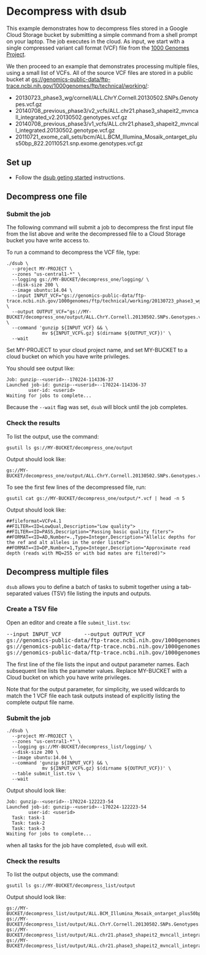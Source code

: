 # Decompress with dsub

This example demonstrates how to decompress files stored in a Google
Cloud Storage bucket by submitting a simple command from a shell prompt
on your laptop. The job executes in the cloud. As input, we start with a
single compressed variant call format (VCF) file from the
[1000 Genomes Project](http://www.internationalgenome.org/).

We then proceed to an example that demonstrates processing multiple files,
using a small list of VCFs.
All of the source VCF files are stored in a public bucket at
[gs://genomics-public-data/ftp-trace.ncbi.nih.gov/1000genomes/ftp/technical/working/](https://console.cloud.google.com/storage/browser/genomics-public-data/ftp-trace.ncbi.nih.gov/1000genomes/ftp/technical/working/):

*   20130723_phase3_wg/cornell/ALL.ChrY.Cornell.20130502.SNPs.Genotypes.vcf.gz
*   20140708_previous_phase3/v2_vcfs/ALL.chr21.phase3_shapeit2_mvncall_integrated_v2.20130502.genotypes.vcf.gz
*   20140708_previous_phase3/v1_vcfs/ALL.chr21.phase3_shapeit2_mvncall_integrated.20130502.genotype.vcf.gz
*   20110721_exome_call_sets/bcm/ALL.BCM_Illumina_Mosaik_ontarget_plus50bp_822.20110521.snp.exome.genotypes.vcf.gz

## Set up

* Follow the [dsub geting started](../../README.md#getting-started)
instructions.

## Decompress one file

### Submit the job

The following command will submit a job to decompress the first input file
from the list above and write the decompressed file to a Cloud Storage bucket
you have write access to.

To run a command to decompress the VCF file, type:

```
./dsub \
  --project MY-PROJECT \
  --zones "us-central1-*" \
  --logging gs://MY-BUCKET/decompress_one/logging/ \
  --disk-size 200 \
  --image ubuntu:14.04 \
  --input INPUT_VCF="gs://genomics-public-data/ftp-trace.ncbi.nih.gov/1000genomes/ftp/technical/working/20130723_phase3_wg/cornell/ALL.ChrY.Cornell.20130502.SNPs.Genotypes.vcf.gz" \
  --output OUTPUT_VCF="gs://MY-BUCKET/decompress_one/output/ALL.ChrY.Cornell.20130502.SNPs.Genotypes.vcf" \
  --command 'gunzip ${INPUT_VCF} && \
             mv ${INPUT_VCF%.gz} $(dirname ${OUTPUT_VCF})' \
  --wait
```

Set MY-PROJECT to your cloud project name, and set MY-BUCKET to a cloud bucket
on which you have write privileges.

You should see output like:

```
Job: gunzip--<userid>--170224-114336-37
Launched job-id: gunzip--<userid>--170224-114336-37
        user-id: <userid>
Waiting for jobs to complete...
```

Because the `--wait` flag was set, `dsub` will block until the job completes.

### Check the results

To list the output, use the command:

```
gsutil ls gs://MY-BUCKET/decompress_one/output
```

Output should look like:

```
gs://MY-BUCKET/decompress_one/output/ALL.ChrY.Cornell.20130502.SNPs.Genotypes.vcf
```

To see the first few lines of the decompressed file, run:

```
gsutil cat gs://MY-BUCKET/decompress_one/output/*.vcf | head -n 5
```

Output should look like:

```
##fileformat=VCFv4.1
##FILTER=<ID=LowQual,Description="Low quality">
##FILTER=<ID=PASS,Description="Passing basic quality fiters">
##FORMAT=<ID=AD,Number=.,Type=Integer,Description="Allelic depths for the ref and alt alleles in the order listed">
##FORMAT=<ID=DP,Number=1,Type=Integer,Description="Approximate read depth (reads with MQ=255 or with bad mates are filtered)">
```

## Decompress multiple files

`dsub` allows you to define a batch of tasks to submit together using a
tab-separated values (TSV) file listing the inputs and outputs.

### Create a TSV file

Open an editor and create a file `submit_list.tsv`:

<pre>
--input INPUT_VCF&#9;--output OUTPUT_VCF
gs://genomics-public-data/ftp-trace.ncbi.nih.gov/1000genomes/ftp/technical/working/20140708_previous_phase3/v2_vcfs/ALL.chr21.phase3_shapeit2_mvncall_integrated_v2.20130502.genotypes.vcf.gz&#9;gs://MY-BUCKET/decompress_list/output/*.vcf
gs://genomics-public-data/ftp-trace.ncbi.nih.gov/1000genomes/ftp/technical/working/20140708_previous_phase3/v1_vcfs/ALL.chr21.phase3_shapeit2_mvncall_integrated.20130502.genotype.vcf.gz&#9;gs://MY-BUCKET/decompress_list/output/*.vcf
gs://genomics-public-data/ftp-trace.ncbi.nih.gov/1000genomes/ftp/technical/working/20110721_exome_call_sets/bcm/ALL.BCM_Illumina_Mosaik_ontarget_plus50bp_822.20110521.snp.exome.genotypes.vcf.gz&#9;gs://MY-BUCKET/decompress_list/output/*.vcf
</pre>

The first line of the file lists the input and output parameter names.
Each subsequent line lists the parameter values.
Replace MY-BUCKET with a Cloud bucket on which you have write privileges.

Note that for the output parameter, for simplicity, we used wildcards to match
the 1 VCF file each task outputs instead of explicitly listing the complete
output file name.

### Submit the job

```
./dsub \
  --project MY-PROJECT \
  --zones "us-central1-*" \
  --logging gs://MY-BUCKET/decompress_list/logging/ \
  --disk-size 200 \
  --image ubuntu:14.04 \
  --command 'gunzip ${INPUT_VCF} && \
             mv ${INPUT_VCF%.gz} $(dirname ${OUTPUT_VCF})' \
  --table submit_list.tsv \
  --wait
```

Output should look like:

```
Job: gunzip--<userid>--170224-122223-54
Launched job-id: gunzip--<userid>--170224-122223-54
        user-id: <userid>
  Task: task-1
  Task: task-2
  Task: task-3
Waiting for jobs to complete...
```

when all tasks for the job have completed, `dsub` will exit.

### Check the results

To list the output objects, use the command:

```
gsutil ls gs://MY-BUCKET/decompress_list/output
```

Output should look like:

```
gs://MY-BUCKET/decompress_list/output/ALL.BCM_Illumina_Mosaik_ontarget_plus50bp_822.20110521.snp.exome.genotypes.vcf
gs://MY-BUCKET/decompress_list/output/ALL.ChrY.Cornell.20130502.SNPs.Genotypes.vcf
gs://MY-BUCKET/decompress_list/output/ALL.chr21.phase3_shapeit2_mvncall_integrated.20130502.genotype.vcf
gs://MY-BUCKET/decompress_list/output/ALL.chr21.phase3_shapeit2_mvncall_integrated_v2.20130502.genotypes.vcf
```

